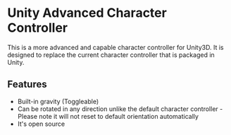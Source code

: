 # Unity Advanced Character Controller

This is a more advanced and capable character controller for Unity3D. It is designed to replace the current character controller that is packaged in Unity.

## Features
- Built-in gravity (Toggleable)
- Can be rotated in any direction unlike the default character controller - Please note it will not reset to default orientation automatically
- It's open source
